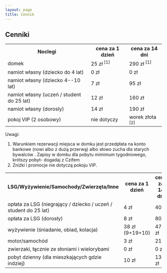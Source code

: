 ```yaml
---
layout: page
title: Cennik
---
```


## Cenniki

<table>

<tr>
<th>Noclegi</th>
<th>cena za 1 dzień</th>
<th>cena za 14 dni</th>
</tr>

<tr>
<td>domek</td>
<td>25 zł <sup>[1]</sup></td>
<td>290 zł <sup>[1]</sup></td>
</tr>

<tr>
<td>namiot własny (dziecko do 4 lat)</td>
<td>0 zł</td>
<td>0 zł</td>
</tr>

<tr>
<td>namiot własny (dziecko 4--10 lat)</td>
<td>7 zł</td>
<td>95 zł</td>
</tr>

<tr>
<td>namiot własny (uczeń / student do 25 lat)</td>
<td>12 zł</td>
<td>160 zł</td>
</tr>

<tr>
<td>namiot własny (dorosly)</td>
<td>14 zł</td>
<td>190 zł</td>
</tr>

<tr>
<td>pokoj VIP (2 osobowy)</td>
<td>nie dotyczy</td>
<td>worek złota <sup>[2]</sup></td>
</tr>

</table>

Uwagi:  
1. Warunkiem rezerwacji miejsca w domku jest przedpłata na konto bankowe (nowi albo z dużą przerwą) albo słowo zucha dla starych bywalców . Zapisy w domku dla pobytu mimimum tygodniowego, krótszy pobyt- dogadaj z  Czifem
2. Zniżki i promocje nie dotyczą pokoju VIP.  

<table>

<tr>
<th>LSG/Wyżywienie/Samochody/Zwierzęta/Inne</th>
<th>cena za 1 dzień</th>
<th>cena za 14 dni</th>
</tr>

<tr>
<td>opłata za LSG (niegrający / dziecko / uczeń / student do 25 lat)</td>
<td>4 zł</td>
<td>40 zł</td>
</tr>

<tr>
<td>opłata za LSG (dorosły)</td>
<td>8 zł</td>
<td>80 zł</td>
</tr>

<tr>
<td>wyżywienie (śniadanie, obiad, kolacja)</td>
<td>38 zł (9+19+10)</td>
<td>470 zł</td>
</tr>

<tr>
<td>motor/samochód</td>
<td>3 zł</td>
<td>21 zł</td>
</tr>

<tr>
<td>zwierzaki, łącznie ze słoniami i wielorybami</td>
<td>0 zł</td>
<td>0 zł</td>
</tr>

<tr>
<td>pobyt dzienny (dla mieszkających gdzie indziej)</td>
<td>10 zł</td>
<td>130 zł</td>
</tr>

</table>
<!--

-->

Zniżki (dotyczą tylko osób zarejestrowanych do 31. maja 2018):

- za rejestrację i opłacenie należności do 30. kwietnia: 10% zniżki (za rejestrację i opłacenie należności do 31. maja 5% zniżki)
- opłata za LSG dla dzieci i osób niegrających: 50%
- opłatę za LSG wnosi **tylko pierwszych dwoje członków rodziny**

Zniżki się sumują!
